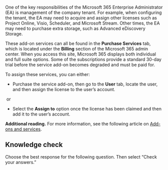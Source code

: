 One of the key responsibilities of the Microsoft 365 Enterprise Administrator (EA) is management of the company tenant. For example, when configuring the tenant, the EA may need to acquire and assign other licenses such as Project Online, Visio, Scheduler, and Microsoft Stream. Other times, the EA may need to purchase extra storage, such as Advanced eDiscovery Storage.

These add-on services can all be found in the **Purchase Services** tab, which is located under the **Billing** section of the Microsoft 365 admin center. When you access this site, Microsoft 365 displays both individual and full suite options. Some of the subscriptions provide a standard 30-day trial before the service add-on becomes degraded and must be paid for.

To assign these services, you can either:

 -  Purchase the service add-on, then go to the **User** tab, locate the user, and then assign the license to the user’s account.

‎ or

 -  Select the **Assign to** option once the license has been claimed and then add it to the user’s account.

**Additional reading.** For more information, see the following article on [Add-ons and services](/dynamics365/customer-engagement/admin/add-office-365-online-services?azure-portal=true).

## Knowledge check

Choose the best response for the following question. Then select “Check your answers.”
